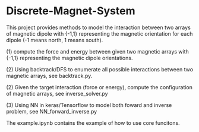 # Discrete-Magnet-System
This project provides methods to model the interaction between two arrays of magnetic dipole with {-1,1} representing the magnetic orientation for each dipole (-1 means north, 1 means south). 

(1) compute the force and energy between given two magnetic arrays with {-1,1} representing the magnetic dipole orientations.

(2) Using backtrack/DFS to enumerate all possible interactions between two magnetic arrays, see backtrack.py.

(2) Given the target interaction (force or energy), compute the configuration of magnetic arrays, see inverse_solver.py

(3) Using NN in keras/Tensorflow to model both foward and inverse problem, see NN_forward_inverse.py

The example.ipynb contains the example of how to use core funcitons.
